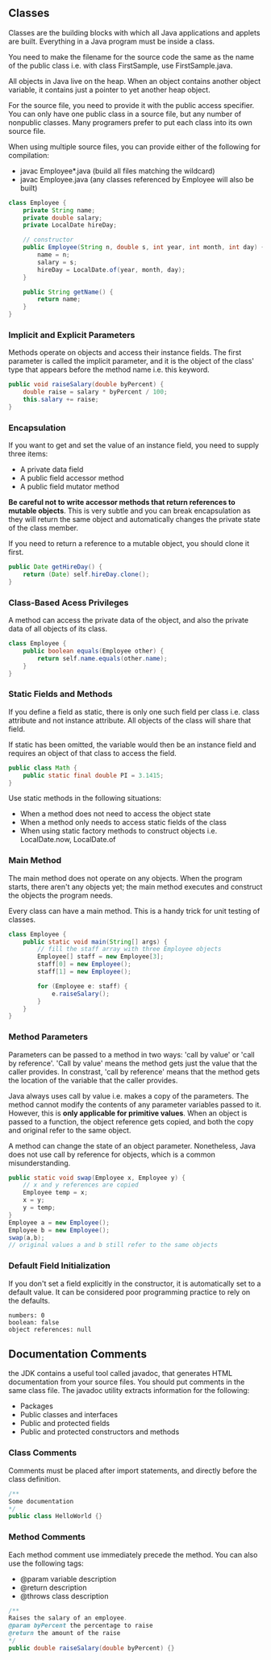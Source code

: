 ## Classes

Classes are the building blocks with which all Java applications and applets are built. Everything in a Java program must be inside a class.

You need to make the filename for the source code the same as the name of the public class i.e. with class FirstSample, use FirstSample.java.

All objects in Java live on the heap. When an object contains another object variable, it contains just a pointer to yet another heap object.

For the source file, you need to provide it with the public access specifier. You can only have one public class in a source file, but any number of nonpublic classes. Many programers prefer to put each class into its own source file.

When using multiple source files, you can provide either of the following for compilation:

- javac Employee\*.java (build all files matching the wildcard)
- javac Employee.java (any classes referenced by Employee will also be built)

```java
class Employee {
    private String name;
    private double salary;
    private LocalDate hireDay;

    // constructor
    public Employee(String n, double s, int year, int month, int day) {
        name = n;
        salary = s;
        hireDay = LocalDate.of(year, month, day);
    }

    public String getName() {
        return name;
    }
}
```

### Implicit and Explicit Parameters

Methods operate on objects and access their instance fields. The first parameter is called the implicit parameter, and it is the object of the class' type that appears before the method name i.e. this keyword.

```java
public void raiseSalary(double byPercent) {
    double raise = salary * byPercent / 100;
    this.salary += raise;
}
```

### Encapsulation

If you want to get and set the value of an instance field, you need to supply three items:

- A private data field
- A public field accessor method
- A public field mutator method

**Be careful not to write accessor methods that return references to mutable objects**. This is very subtle and you can break encapsulation as they will return the same object and automatically changes the private state of the class member.

If you need to return a reference to a mutable object, you should clone it first.

```java
public Date getHireDay() {
    return (Date) self.hireDay.clone();
}
```

### Class-Based Acess Privileges

A method can access the private data of the object, and also the private data of all objects of its class.

```java
class Employee {
    public boolean equals(Employee other) {
        return self.name.equals(other.name);
    }
}
```

### Static Fields and Methods

If you define a field as static, there is only one such field per class i.e. class attribute and not instance attribute. All objects of the class will share that field.

If static has been omitted, the variable would then be an instance field and requires an object of that class to access the field.

```java
public class Math {
    public static final double PI = 3.1415;
}
```

Use static methods in the following situations:

- When a method does not need to access the object state
- When a method only needs to access static fields of the class
- When using static factory methods to construct objects i.e. LocalDate.now, LocalDate.of

### Main Method

The main method does not operate on any objects. When the program starts, there aren't any objects yet; the main method executes and construct the objects the program needs.

Every class can have a main method. This is a handy trick for unit testing of classes.

```java
class Employee {
    public static void main(String[] args) {
        // fill the staff array with three Employee objects
        Employee[] staff = new Employee[3];
        staff[0] = new Employee();
        staff[1] = new Employee();

        for (Employee e: staff) {
            e.raiseSalary();
        }
    }
}
```

### Method Parameters

Parameters can be passed to a method in two ways: 'call by value' or 'call by reference'. 'Call by value' means the method gets just the value that the caller provides. In constrast, 'call by reference' means that the method gets the location of the variable that the caller provides.

Java always uses call by value i.e. makes a copy of the parameters. The method cannot modify the contents of any parameter variables passed to it. However, this is **only applicable for primitive values**. When an object is passed to a function, the object reference gets copied, and both the copy and original refer to the same object.

A method can change the state of an object parameter. Nonetheless, Java does not use call by reference for objects, which is a common misunderstanding.

```java
public static void swap(Employee x, Employee y) {
    // x and y references are copied
    Employee temp = x;
    x = y;
    y = temp;
}
Employee a = new Employee();
Employee b = new Employee();
swap(a,b);
// original values a and b still refer to the same objects
```

### Default Field Initialization

If you don't set a field explicitly in the constructor, it is automatically set to a default value. It can be considered poor programming practice to rely on the defaults.

```
numbers: 0
boolean: false
object references: null
```

## Documentation Comments

the JDK contains a useful tool called javadoc, that generates HTML documentation from your source files. You should put comments in the same class file. The javadoc utility extracts information for the following:

- Packages
- Public classes and interfaces
- Public and protected fields
- Public and protected constructors and methods

### Class Comments

Comments must be placed after import statements, and directly before the class definition.

```java
/**
Some documentation
*/
public class HelloWorld {}
```

### Method Comments

Each method comment use immediately precede the method. You can also use the following tags:

- @param variable description
- @return description
- @throws class description

```java
/**
Raises the salary of an employee.
@param byPercent the percentage to raise
@return the amount of the raise
*/
public double raiseSalary(double byPercent) {}
```
